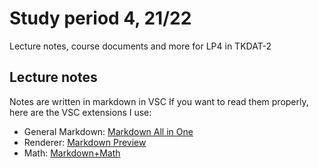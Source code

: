 # Study period 4, 21/22
Lecture notes, course documents and more for LP4 in TKDAT-2

## Lecture notes
Notes are written in markdown in VSC
If you want to read them properly, here are the VSC extensions I use:

- General Markdown: [Markdown All in One](https://marketplace.visualstudio.com/items?itemName=yzhang.markdown-all-in-one)
- Renderer: [Markdown Preview](https://marketplace.visualstudio.com/items?itemName=shd101wyy.markdown-preview-enhanced)
- Math: [Markdown+Math](https://marketplace.visualstudio.com/items?itemName=goessner.mdmath)


